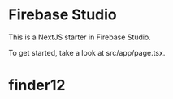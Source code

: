 # Firebase Studio

This is a NextJS starter in Firebase Studio.

To get started, take a look at src/app/page.tsx.
# finder12

